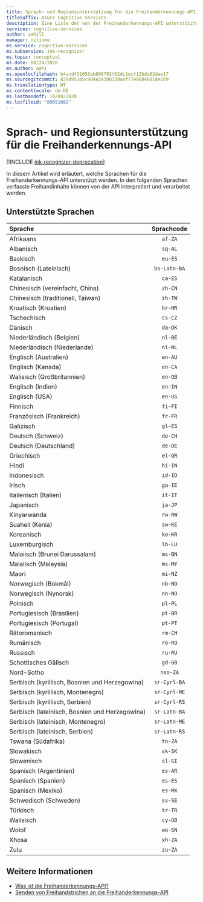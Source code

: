 ```yaml
---
title: Sprach- und Regionsunterstützung für die Freihanderkennungs-API
titleSuffix: Azure Cognitive Services
description: Eine Liste der von der Freihanderkennungs-API unterstützten natürlichen Sprachen.
services: cognitive-services
author: aahill
manager: nitinme
ms.service: cognitive-services
ms.subservice: ink-recognizer
ms.topic: conceptual
ms.date: 08/24/2020
ms.author: aahi
ms.openlocfilehash: b4acd431656eb008702f62dc1ecf12bda62dae17
ms.sourcegitcommit: 829d951d5c90442a38012daaf77e86046018e5b9
ms.translationtype: HT
ms.contentlocale: de-DE
ms.lasthandoff: 10/09/2020
ms.locfileid: "89051082"
---
```

# <a name="language-and-region-support-for-the-ink-recognizer-api"></a>Sprach- und Regionsunterstützung für die Freihanderkennungs-API

[!INCLUDE [ink-recognizer-deprecation](includes/deprecation-note.md)]

In diesem Artikel wird erläutert, welche Sprachen für die Freihanderkennungs-API unterstützt werden. In den folgenden Sprachen verfasste Freihandinhalte können von der API interpretiert und verarbeitet werden.

## <a name="supported-languages"></a>Unterstützte Sprachen

| Sprache                                   | Sprachcode   |
|:-------------------------------------------|:---------------:|
| Afrikaans                                  |    `af-ZA`      |
| Albanisch                                   |     `sq-AL`     |
| Baskisch                                     |     `eu-ES`     |
| Bosnisch (Lateinisch)                            | `bs-Latn-BA`    |
| Katalanisch                                    |     `ca-ES`     |
| Chinesisch (vereinfacht, China)                |     `zh-CN`     |
| Chinesisch (traditionell, Taiwan)              |     `zh-TW`     |
| Kroatisch (Kroatien)                         |     `hr-HR`     |
| Tschechisch                                      |     `cs-CZ`     |
| Dänisch                                     |     `da-DK`     |
| Niederländisch (Belgien)                            |     `nl-BE`     |
| Niederländisch (Niederlande)                        |     `nl-NL`     |
| Englisch (Australien)                        |     `en-AU`     |
| Englisch (Kanada)                           |     `en-CA`     |
| Walisisch (Großbritannien)                   |     `en-GB`     |
| Englisch (Indien)                            |     `en-IN`     |
| Englisch (USA)                    |     `en-US`     |
| Finnisch                                    |     `fi-FI`     |
| Französisch (Frankreich)                            |     `fr-FR`     |
| Galizisch                                   |     `gl-ES`     |
| Deutsch (Schweiz)                      |     `de-CH`     |
| Deutsch (Deutschland)                           |     `de-DE`     |
| Griechisch                                      |     `el-GR`     |
| Hindi                                      |     `hi-IN`     |
| Indonesisch                                 |     `id-ID`     |
| Irisch                                      |     `ga-IE`     |
| Italienisch (Italien)                            |     `it-IT`     |
| Japanisch                                   |     `ja-JP`     |
| Kinyarwanda                                |     `rw-RW`     |
| Suaheli (Kenia)                          |     `sw-KE`     |
| Koreanisch                                     |     `ko-KR`     |
| Luxemburgisch                              |     `lb-LU`     |
| Malaiisch (Brunei Darussalam)                  |     `ms-BN`     |
| Malaiisch (Malaysia)                           |     `ms-MY`     |
| Maori                                      |     `mi-NZ`     |
| Norwegisch (Bokmål)                         |     `nb-NO`     |
| Norwegisch (Nynorsk)                        |     `nn-NO`     |
| Polnisch                                     |     `pl-PL`     |
| Portugiesisch (Brasilien)                        |     `pt-BR`     |
| Portugiesisch (Portugal)                      |     `pt-PT`     |
| Rätoromanisch                                    |     `rm-CH`     |
| Rumänisch                                   |     `ro-RO`     |
| Russisch                                    |     `ru-RU`     |
| Schottisches Gälisch                            |     `gd-GB`     |
| Nord-Sotho                           |    `nso-ZA`     |
| Serbisch (kyrillisch, Bosnien und Herzegowina) |  `sr-Cyrl-BA`   |
| Serbisch (kyrillisch, Montenegro)             |  `sr-Cyrl-ME`   |
| Serbisch (kyrillisch, Serbien)                 |  `sr-Cyrl-RS`   |
| Serbisch (lateinisch, Bosnien und Herzegowina)    |  `sr-Latn-BA`   |
| Serbisch (lateinisch, Montenegro)                |  `sr-Latn-ME`   |
| Serbisch (lateinisch, Serbien)                    |  `sr-Latn-RS`   |
| Tswana (Südafrika)                    |     `tn-ZA`     |
| Slowakisch                                     |     `sk-SK`     |
| Slowenisch                                  |     `sl-SI`     |
| Spanisch (Argentinien)                        |     `es-AR`     |
| Spanisch (Spanien)                            |     `es-ES`     |
| Spanisch (Mexiko)                           |     `es-MX`     |
| Schwedisch (Schweden)                           |     `sv-SE`     |
| Türkisch                                    |     `tr-TR`     |
| Walisisch                                      |     `cy-GB`     |
| Wolof                                      |     `wo-SN`     |
| Xhosa                                      |     `xh-ZA`     |
| Zulu                                       |     `zu-ZA`     |

## <a name="see-also"></a>Weitere Informationen

* [Was ist die Freihanderkennungs-API?](overview.md)
* [Senden von Freihandstrichen an die Freihanderkennungs-API](concepts/send-ink-data.md)